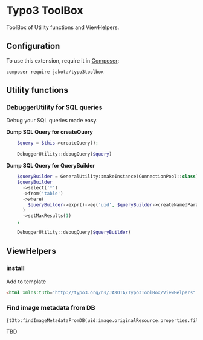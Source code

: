 # Typo3 ToolBox

ToolBox of Utility functions and ViewHelpers.

## Configuration

To use this extension, require it in [Composer](https://getcomposer.org/):

```Shell
composer require jakota/typo3toolbox
```

## Utility functions

### DebuggerUtility for SQL queries

Debug your SQL queries made easy.

**Dump SQL Query for createQuery**

```PHP
    $query = $this->createQuery();

    DebuggerUtility::debugQuery($query)
```

**Dump SQL Query for QueryBuilder**

```PHP
    $queryBuilder = GeneralUtility::makeInstance(ConnectionPool::class)->getConnectionForTable('table')->createQueryBuilder();
    $queryBuilder
      ->select('*')
      ->from('table')
      ->where(
        $queryBuilder->expr()->eq('uid', $queryBuilder->createNamedParameter(123)),
      )
      ->setMaxResults(1)
    ;

    DebuggerUtility::debugQuery($queryBuilder)
```

## ViewHelpers

### install

Add to template

```HTML
<html xmlns:t3tb="http://typo3.org/ns/JAKOTA/Typo3ToolBox/ViewHelpers" data-namespace-typo3-fluid="true">
```

### Find image metadata from DB

```Code
{t3tb:findImageMetadataFromDB(uid:image.originalResource.properties.file,language:image.originalResource.properties.sys_language_uid)}
```

TBD
